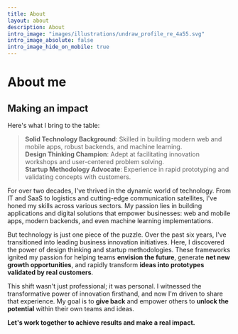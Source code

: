 ```yaml
---
title: About
layout: about
description: About
intro_image: "images/illustrations/undraw_profile_re_4a55.svg"
intro_image_absolute: false
intro_image_hide_on_mobile: true
---
```


# About me

## Making an impact

Here's what I bring to the table:
  > **Solid Technology Background**: Skilled in building modern web and mobile apps, robust backends, and machine learning.\
  > **Design Thinking Champion**: Adept at facilitating innovation workshops and user-centered problem solving.\
  > **Startup Methodology Advocate**: Experience in rapid prototyping and validating concepts with customers.

For over two decades, I've thrived in the dynamic world of technology. From IT and SaaS to logistics and cutting-edge communication satellites, I've honed my skills across various sectors. My passion lies in building applications and digital solutions that empower businesses: web and mobile apps, modern backends, and even machine learning implementations.

But technology is just one piece of the puzzle. Over the past six years, I've transitioned into leading business innovation initiatives. Here, I discovered the power of design thinking and startup methodologies. These frameworks ignited my passion for helping teams **envision the future**, generate **net new growth opportunities**, and rapidly transform **ideas into prototypes validated by real customers**.

This shift wasn't just professional; it was personal. I witnessed the transformative power of innovation firsthand, and now I'm driven to share that experience. My goal is to **give back** and empower others to **unlock the potential** within their own teams and ideas.

**Let's work together to achieve results and make a real impact.**

